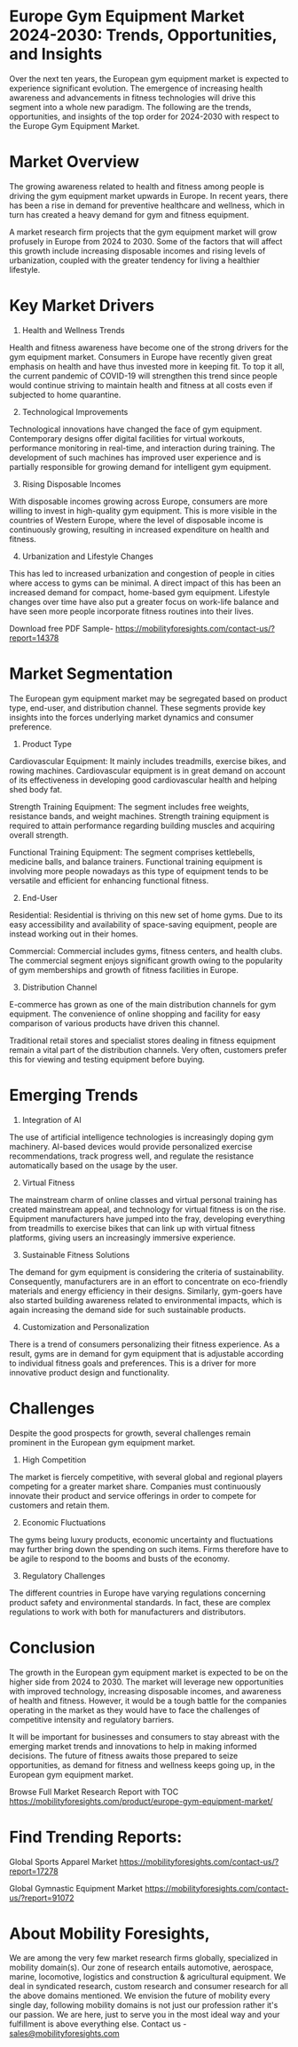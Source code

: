 # Europe Gym Equipment Market 2024-2030: Trends, Opportunities, and Insights

Over the next ten years, the European gym equipment market is expected to experience significant evolution. The emergence of increasing health awareness and advancements in fitness technologies will drive this segment into a whole new paradigm. The following are the trends, opportunities, and insights of the top order for 2024-2030 with respect to the Europe Gym Equipment Market.

# Market Overview

The growing awareness related to health and fitness among people is driving the gym equipment market upwards in Europe. In recent years, there has been a rise in demand for preventive healthcare and wellness, which in turn has created a heavy demand for gym and fitness equipment.

A market research firm projects that the gym equipment market will grow profusely in Europe from 2024 to 2030. Some of the factors that will affect this growth include increasing disposable incomes and rising levels of urbanization, coupled with the greater tendency for living a healthier lifestyle.

# Key Market Drivers

1. Health and Wellness Trends

Health and fitness awareness have become one of the strong drivers for the gym equipment market. Consumers in Europe have recently given great emphasis on health and have thus invested more in keeping fit. To top it all, the current pandemic of COVID-19 will strengthen this trend since people would continue striving to maintain health and fitness at all costs even if subjected to home quarantine.

2. Technological Improvements

Technological innovations have changed the face of gym equipment. Contemporary designs offer digital facilities for virtual workouts, performance monitoring in real-time, and interaction during training. The development of such machines has improved user experience and is partially responsible for growing demand for intelligent gym equipment.

3. Rising Disposable Incomes

With disposable incomes growing across Europe, consumers are more willing to invest in high-quality gym equipment. This is more visible in the countries of Western Europe, where the level of disposable income is continuously growing, resulting in increased expenditure on health and fitness.

4. Urbanization and Lifestyle Changes

This has led to increased urbanization and congestion of people in cities where access to gyms can be minimal. A direct impact of this has been an increased demand for compact, home-based gym equipment. Lifestyle changes over time have also put a greater focus on work-life balance and have seen more people incorporate fitness routines into their lives.

Download free PDF Sample- https://mobilityforesights.com/contact-us/?report=14378

# Market Segmentation

The European gym equipment market may be segregated based on product type, end-user, and distribution channel. These segments provide key insights into the forces underlying market dynamics and consumer preference.

1. Product Type

Cardiovascular Equipment: It mainly includes treadmills, exercise bikes, and rowing machines. Cardiovascular equipment is in great demand on account of its effectiveness in developing good cardiovascular health and helping shed body fat.

Strength Training Equipment: The segment includes free weights, resistance bands, and weight machines. Strength training equipment is required to attain performance regarding building muscles and acquiring overall strength.

Functional Training Equipment: The segment comprises kettlebells, medicine balls, and balance trainers. Functional training equipment is involving more people nowadays as this type of equipment tends to be versatile and efficient for enhancing functional fitness.

2. End-User

Residential: Residential is thriving on this new set of home gyms. Due to its easy accessibility and availability of space-saving equipment, people are instead working out in their homes.

Commercial: Commercial includes gyms, fitness centers, and health clubs. The commercial segment enjoys significant growth owing to the popularity of gym memberships and growth of fitness facilities in Europe.

3. Distribution Channel

E-commerce has grown as one of the main distribution channels for gym equipment. The convenience of online shopping and facility for easy comparison of various products have driven this channel.

Traditional retail stores and specialist stores dealing in fitness equipment remain a vital part of the distribution channels. Very often, customers prefer this for viewing and testing equipment before buying.

# Emerging Trends

1. Integration of AI

The use of artificial intelligence technologies is increasingly doping gym machinery. AI-based devices would provide personalized exercise recommendations, track progress well, and regulate the resistance automatically based on the usage by the user.

2. Virtual Fitness

The mainstream charm of online classes and virtual personal training has created mainstream appeal, and technology for virtual fitness is on the rise. Equipment manufacturers have jumped into the fray, developing everything from treadmills to exercise bikes that can link up with virtual fitness platforms, giving users an increasingly immersive experience.

3. Sustainable Fitness Solutions

The demand for gym equipment is considering the criteria of sustainability. Consequently, manufacturers are in an effort to concentrate on eco-friendly materials and energy efficiency in their designs. Similarly, gym-goers have also started building awareness related to environmental impacts, which is again increasing the demand side for such sustainable products.

4. Customization and Personalization

There is a trend of consumers personalizing their fitness experience. As a result, gyms are in demand for gym equipment that is adjustable according to individual fitness goals and preferences. This is a driver for more innovative product design and functionality.

# Challenges

Despite the good prospects for growth, several challenges remain prominent in the European gym equipment market.

1. High Competition

The market is fiercely competitive, with several global and regional players competing for a greater market share. Companies must continuously innovate their product and service offerings in order to compete for customers and retain them.

2. Economic Fluctuations

The gyms being luxury products, economic uncertainty and fluctuations may further bring down the spending on such items. Firms therefore have to be agile to respond to the booms and busts of the economy.

3. Regulatory Challenges

The different countries in Europe have varying regulations concerning product safety and environmental standards. In fact, these are complex regulations to work with both for manufacturers and distributors.

# Conclusion

The growth in the European gym equipment market is expected to be on the higher side from 2024 to 2030. The market will leverage new opportunities with improved technology, increasing disposable incomes, and awareness of health and fitness. However, it would be a tough battle for the companies operating in the market as they would have to face the challenges of competitive intensity and regulatory barriers.

It will be important for businesses and consumers to stay abreast with the emerging market trends and innovations to help in making informed decisions. The future of fitness awaits those prepared to seize opportunities, as demand for fitness and wellness keeps going up, in the European gym equipment market.

Browse Full Market Research Report with TOC https://mobilityforesights.com/product/europe-gym-equipment-market/


# Find Trending Reports:

Global Sports Apparel Market https://mobilityforesights.com/contact-us/?report=17278

Global Gymnastic Equipment Market https://mobilityforesights.com/contact-us/?report=91072



# About Mobility Foresights,
We are among the very few market research firms globally, specialized in mobility domain(s). Our zone of research entails automotive, aerospace, marine, locomotive, logistics and construction & agricultural equipment. We deal in syndicated research, custom research and consumer research for all the above domains mentioned.
We envision the future of mobility every single day, following mobility domains is not just our profession rather it's our passion. We are here, just to serve you in the most ideal way and your fulfillment is above everything else. Contact us -  sales@mobilityforesights.com
